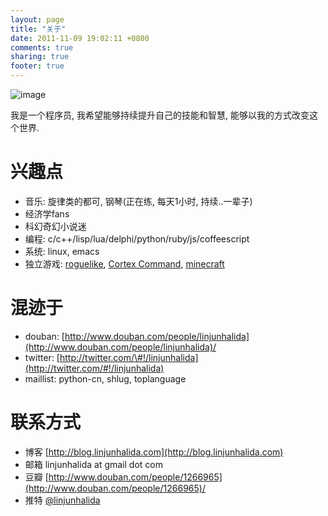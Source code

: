 ```yaml
---
layout: page
title: "关于"
date: 2011-11-09 19:02:11 +0800
comments: true
sharing: true
footer: true
---
```


![image](https://lh6.googleusercontent.com/-phObbT9xpTg/TxZ1j2F0EBI/AAAAAAAAEcc/emsStX8ShTI/s800/s.jpg)

我是一个程序员, 我希望能够持续提升自己的技能和智慧,
能够以我的方式改变这个世界.

兴趣点
======

-   音乐: 旋律类的都可, 钢琴(正在练, 每天1小时, 持续..一辈子)
-   经济学fans
-   科幻奇幻小说迷
-   编程: c/c++/lisp/lua/delphi/python/ruby/js/coffeescript
-   系统: linux, emacs
-   独立游戏: [roguelike](http://en.wikipedia.org/wiki/Roguelike), [Cortex Command](http://blog.linjunhalida.com/blog/cortex_command/), [minecraft](http://blog.linjunhalida.com/blog/minecraft/)

混迹于
======

-   douban:
    [http://www.douban.com/people/linjunhalida](http://www.douban.com/people/linjunhalida)/
-   twitter:
    [http://twitter.com/\#!/linjunhalida](http://twitter.com/#!/linjunhalida)
-   maillist: python-cn, shlug, toplanguage

联系方式
========

-   博客 [http://blog.linjunhalida.com](http://blog.linjunhalida.com)
-   邮箱 linjunhalida at gmail dot com
-   豆瓣
    [http://www.douban.com/people/1266965](http://www.douban.com/people/1266965)/
-   推特 [@linjunhalida](http://twitter.com/linjunhalida)
